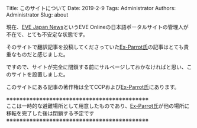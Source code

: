 Title: このサイトについて
Date: 2019-2-9
Tags: Administrator
Authors: Administrator
Slug: about

現在、[EVE Japan News](https://eveonline-news.info/)というEVE Onlineの日本語ポータルサイトの管理人が不在で、とても不安定な状態です。

そのサイトで翻訳記事を投稿してくださっていた[Ex-Parrot氏](https://twitter.com/ISD_Parrot)の記事はとても貴重なものだと感じました。

ですので、サイトが完全に閉鎖する前にサルベージしておかなければと思い、このサイトを設置しました。

このサイトにある記事の著作権は全てCCPおよび[Ex-Parrot氏](https://twitter.com/ISD_Parrot)にあります。

※※※※※※※※※※※※※※※※※※※※※※※※※※※※※※※※※※※※※※※※※※※  
ここは一時的な避難場所として用意したものであり、[Ex-Parrot氏](https://twitter.com/ISD_Parrot)が他の場所に移転を完了した後は閉鎖する予定です  
※※※※※※※※※※※※※※※※※※※※※※※※※※※※※※※※※※※※※※※※※※※